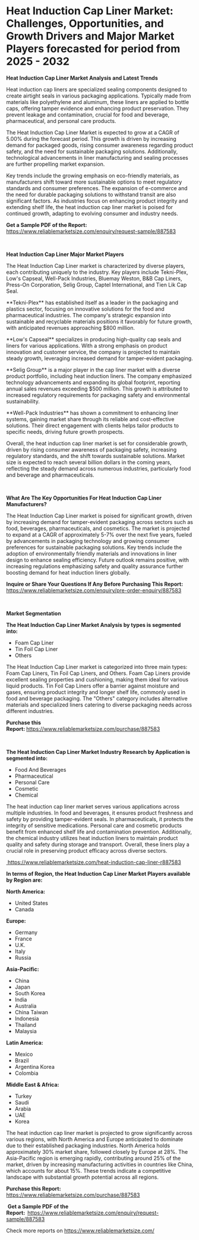 <p><h1>Heat Induction Cap Liner Market: Challenges, Opportunities, and Growth Drivers and Major Market Players forecasted for period from 2025 - 2032</h1></p><p><strong>Heat Induction Cap Liner Market Analysis and Latest Trends</strong></p>
<p><p>Heat induction cap liners are specialized sealing components designed to create airtight seals in various packaging applications. Typically made from materials like polyethylene and aluminum, these liners are applied to bottle caps, offering tamper evidence and enhancing product preservation. They prevent leakage and contamination, crucial for food and beverage, pharmaceutical, and personal care products.</p><p>The Heat Induction Cap Liner Market is expected to grow at a CAGR of 5.00% during the forecast period. This growth is driven by increasing demand for packaged goods, rising consumer awareness regarding product safety, and the need for sustainable packaging solutions. Additionally, technological advancements in liner manufacturing and sealing processes are further propelling market expansion. </p><p>Key trends include the growing emphasis on eco-friendly materials, as manufacturers shift toward more sustainable options to meet regulatory standards and consumer preferences. The expansion of e-commerce and the need for durable packaging solutions to withstand transit are also significant factors. As industries focus on enhancing product integrity and extending shelf life, the heat induction cap liner market is poised for continued growth, adapting to evolving consumer and industry needs.</p></p>
<p><strong>Get a Sample PDF of the Report:&nbsp;</strong> <a href="https://www.reliablemarketsize.com/enquiry/request-sample/887583?utm_campaign=2393&utm_medium=2&utm_source=Github&utm_content=ia&utm_term=04042025&utm_id=heat-induction-cap-liner">https://www.reliablemarketsize.com/enquiry/request-sample/887583</a></p>
<p>&nbsp;</p>
<p><strong>Heat Induction Cap Liner Major Market Players</strong></p>
<p><p>The Heat Induction Cap Liner market is characterized by diverse players, each contributing uniquely to the industry. Key players include Tekni-Plex, Low's Capseal, Well-Pack Industries, Bluemay Weston, B&B Cap Liners, Press-On Corporation, Selig Group, Captel International, and Tien Lik Cap Seal.</p><p>**Tekni-Plex** has established itself as a leader in the packaging and plastics sector, focusing on innovative solutions for the food and pharmaceutical industries. The company's strategic expansion into sustainable and recyclable materials positions it favorably for future growth, with anticipated revenues approaching $800 million.</p><p>**Low's Capseal** specializes in producing high-quality cap seals and liners for various applications. With a strong emphasis on product innovation and customer service, the company is projected to maintain steady growth, leveraging increased demand for tamper-evident packaging.</p><p>**Selig Group** is a major player in the cap liner market with a diverse product portfolio, including heat induction liners. The company emphasized technology advancements and expanding its global footprint, reporting annual sales revenues exceeding $500 million. This growth is attributed to increased regulatory requirements for packaging safety and environmental sustainability.</p><p>**Well-Pack Industries** has shown a commitment to enhancing liner systems, gaining market share through its reliable and cost-effective solutions. Their direct engagement with clients helps tailor products to specific needs, driving future growth prospects.</p><p>Overall, the heat induction cap liner market is set for considerable growth, driven by rising consumer awareness of packaging safety, increasing regulatory standards, and the shift towards sustainable solutions. Market size is expected to reach several billion dollars in the coming years, reflecting the steady demand across numerous industries, particularly food and beverage and pharmaceuticals.</p></p>
<p>&nbsp;</p>
<p><strong>What Are The Key Opportunities For Heat Induction Cap Liner Manufacturers?</strong></p>
<p><p>The Heat Induction Cap Liner market is poised for significant growth, driven by increasing demand for tamper-evident packaging across sectors such as food, beverages, pharmaceuticals, and cosmetics. The market is projected to expand at a CAGR of approximately 5-7% over the next five years, fueled by advancements in packaging technology and growing consumer preferences for sustainable packaging solutions. Key trends include the adoption of environmentally friendly materials and innovations in liner design to enhance sealing efficiency. Future outlook remains positive, with increasing regulations emphasizing safety and quality assurance further boosting demand for heat induction liners globally.</p></p>
<p><strong>Inquire or Share Your Questions If Any Before Purchasing This Report:</strong> <a href="https://www.reliablemarketsize.com/enquiry/pre-order-enquiry/887583?utm_campaign=2393&utm_medium=2&utm_source=Github&utm_content=ia&utm_term=04042025&utm_id=heat-induction-cap-liner">https://www.reliablemarketsize.com/enquiry/pre-order-enquiry/887583</a></p>
<p>&nbsp;</p>
<p><strong>Market Segmentation</strong></p>
<p><strong>The Heat Induction Cap Liner Market Analysis by types is segmented into:</strong></p>
<p><ul><li>Foam Cap Liner</li><li>Tin Foil Cap Liner</li><li>Others</li></ul></p>
<p><p>The Heat Induction Cap Liner market is categorized into three main types: Foam Cap Liners, Tin Foil Cap Liners, and Others. Foam Cap Liners provide excellent sealing properties and cushioning, making them ideal for various liquid products. Tin Foil Cap Liners offer a barrier against moisture and gases, ensuring product integrity and longer shelf life, commonly used in food and beverage packaging. The "Others" category includes alternative materials and specialized liners catering to diverse packaging needs across different industries.</p></p>
<p><strong>Purchase this Report:&nbsp;</strong><a href="https://www.reliablemarketsize.com/purchase/887583?utm_campaign=2393&utm_medium=2&utm_source=Github&utm_content=ia&utm_term=04042025&utm_id=heat-induction-cap-liner">https://www.reliablemarketsize.com/purchase/887583</a></p>
<p>&nbsp;</p>
<p><strong>The Heat Induction Cap Liner Market Industry Research by Application is segmented into:</strong></p>
<p><ul><li>Food And Beverages</li><li>Pharmaceutical</li><li>Personal Care</li><li>Cosmetic</li><li>Chemical</li></ul></p>
<p><p>The heat induction cap liner market serves various applications across multiple industries. In food and beverages, it ensures product freshness and safety by providing tamper-evident seals. In pharmaceuticals, it protects the integrity of sensitive medications. Personal care and cosmetic products benefit from enhanced shelf life and contamination prevention. Additionally, the chemical industry utilizes heat induction liners to maintain product quality and safety during storage and transport. Overall, these liners play a crucial role in preserving product efficacy across diverse sectors.</p></p>
<p><a href="https://www.reliablemarketsize.com/heat-induction-cap-liner-r887583?utm_campaign=2393&utm_medium=2&utm_source=Github&utm_content=ia&utm_term=04042025&utm_id=heat-induction-cap-liner">&nbsp;https://www.reliablemarketsize.com/heat-induction-cap-liner-r887583</a></p>
<p><strong>In terms of Region, the Heat Induction Cap Liner Market Players available by Region are:</strong></p>
<p>
    <p> <strong> North America: </strong>
        <ul>
            <li>United States</li>
            <li>Canada</li>
        </ul>
        </p> 
    <p> <strong> Europe: </strong>
        <ul>
            <li>Germany</li>
            <li>France</li>
            <li>U.K.</li>
            <li>Italy</li>
            <li>Russia</li>
        </ul>
        </p> 
    <p> <strong> Asia-Pacific: </strong>
        <ul>
            <li>China</li>
            <li>Japan</li>
            <li>South Korea</li>
            <li>India</li>
            <li>Australia</li>
            <li>China Taiwan</li>
            <li>Indonesia</li>
            <li>Thailand</li>
            <li>Malaysia</li>
        </ul>
        </p> 
    <p> <strong> Latin America: </strong>
        <ul>
            <li>Mexico</li>
            <li>Brazil</li>
            <li>Argentina Korea</li>
            <li>Colombia</li>
        </ul>
        </p> 
    <p> <strong> Middle East & Africa: </strong>
        <ul>
            <li>Turkey</li>
            <li>Saudi</li>
            <li>Arabia</li>
            <li>UAE</li>
            <li>Korea</li>
        </ul>
    </p>
    </p>
<p><p>The heat induction cap liner market is projected to grow significantly across various regions, with North America and Europe anticipated to dominate due to their established packaging industries. North America holds approximately 30% market share, followed closely by Europe at 28%. The Asia-Pacific region is emerging rapidly, contributing around 25% of the market, driven by increasing manufacturing activities in countries like China, which accounts for about 15%. These trends indicate a competitive landscape with substantial growth potential across all regions.</p></p>
<p><strong>Purchase this Report: </strong><a href="https://www.reliablemarketsize.com/purchase/887583?utm_campaign=2393&utm_medium=2&utm_source=Github&utm_content=ia&utm_term=04042025&utm_id=heat-induction-cap-liner">https://www.reliablemarketsize.com/purchase/887583</a></p>
<p>&nbsp;<strong>Get a Sample PDF of the Report:&nbsp;&nbsp;</strong><a href="https://www.reliablemarketsize.com/enquiry/request-sample/887583?utm_campaign=2393&utm_medium=2&utm_source=Github&utm_content=ia&utm_term=04042025&utm_id=heat-induction-cap-liner">https://www.reliablemarketsize.com/enquiry/request-sample/887583</a></p>
<p><strong></strong></p>
<p>Check more reports on <a href="https://www.reliablemarketsize.com/?utm_campaign=2393&utm_medium=2&utm_source=Github&utm_content=ia&utm_term=04042025&utm_id=heat-induction-cap-liner">https://www.reliablemarketsize.com/</a></p>